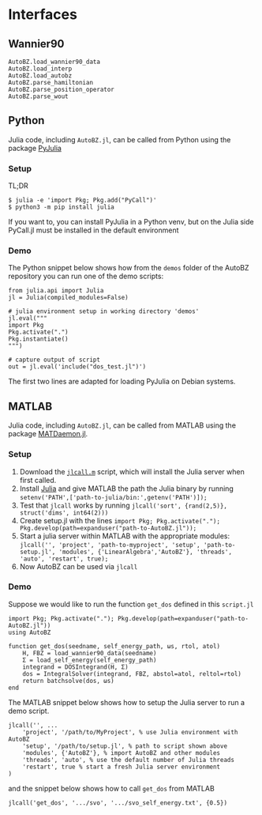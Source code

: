 # Interfaces

## Wannier90

```@docs
AutoBZ.load_wannier90_data
AutoBZ.load_interp
AutoBZ.load_autobz
AutoBZ.parse_hamiltonian
AutoBZ.parse_position_operator
AutoBZ.parse_wout
```

## Python

Julia code, including `AutoBZ.jl`, can be called from Python using the package
[PyJulia](https://pyjulia.readthedocs.io)

### Setup

TL;DR
```
$ julia -e 'import Pkg; Pkg.add("PyCall")'
$ python3 -m pip install julia
```

If you want to, you can install PyJulia in a Python venv, but on the Julia side PyCall.jl must be installed in the default environment

### Demo

The Python snippet below shows how from the `demos` folder of the AutoBZ repository you can run one of the demo scripts:
```
from julia.api import Julia
jl = Julia(compiled_modules=False)

# julia environment setup in working directory 'demos'
jl.eval("""
import Pkg
Pkg.activate(".")
Pkg.instantiate()
""")

# capture output of script
out = jl.eval('include("dos_test.jl")')
```
The first two lines are adapted for loading PyJulia on Debian systems.

## MATLAB

Julia code, including `AutoBZ.jl`, can be called from MATLAB using the package
[MATDaemon.jl](https://github.com/jondeuce/MATDaemon.jl).

### Setup

1. Download the
[`jlcall.m`](https://github.com/jondeuce/MATDaemon.jl/raw/master/api/jlcall.m)
script, which will install the Julia server when first called.
2. Install [Julia](https://julialang.org/) and give MATLAB the path the Julia
   binary by running `setenv('PATH',['path-to-julia/bin:',getenv('PATH')]);`
3. Test that `jlcall` works by running `jlcall('sort', {rand(2,5)},
   struct('dims', int64(2)))`
4. Create setup.jl with the lines `import Pkg; Pkg.activate(".");
   Pkg.develop(path=expanduser("path-to-AutoBZ.jl"));`
5. Start a julia server within MATLAB with the appropriate modules: `jlcall('',
   'project', 'path-to-myproject', 'setup', 'path-to-setup.jl', 'modules',
   {'LinearAlgebra','AutoBZ'}, 'threads', 'auto', 'restart', true);`
6. Now AutoBZ can be used via `jlcall`

### Demo

Suppose we would like to run the function `get_dos` defined in this `script.jl`
```
import Pkg; Pkg.activate("."); Pkg.develop(path=expanduser("path-to-AutoBZ.jl"))
using AutoBZ

function get_dos(seedname, self_energy_path, ωs, rtol, atol)
    H, FBZ = load_wannier90_data(seedname)
    Σ = load_self_energy(self_energy_path)
    integrand = DOSIntegrand(H, Σ)
    dos = IntegralSolver(integrand, FBZ, abstol=atol, reltol=rtol)
    return batchsolve(dos, ωs)
end
```
The MATLAB snippet below shows how to setup the Julia server to run a demo
script.
```
jlcall('', ...
    'project', '/path/to/MyProject', % use Julia environment with AutoBZ
    'setup', '/path/to/setup.jl', % path to script shown above
    'modules', {'AutoBZ'}, % import AutoBZ and other modules
    'threads', 'auto', % use the default number of Julia threads
    'restart', true % start a fresh Julia server environment
)
```
and the snippet below shows how to call `get_dos` from MATLAB
```
jlcall('get_dos', '.../svo', '.../svo_self_energy.txt', {0.5})
```